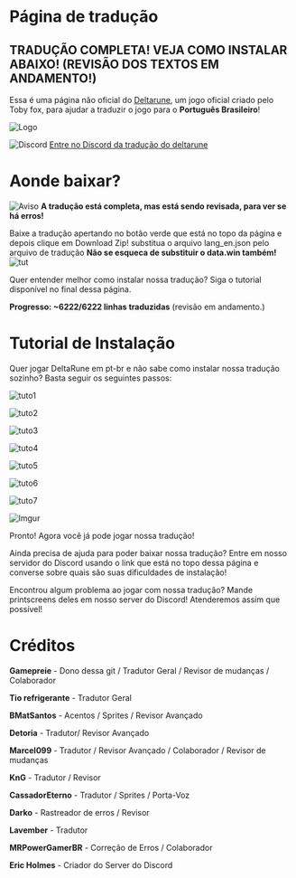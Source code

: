 # Página de tradução

## TRADUÇÃO COMPLETA! VEJA COMO INSTALAR ABAIXO! (REVISÃO DOS TEXTOS EM ANDAMENTO!)

Essa é uma página não oficial do [Deltarune](http://deltarune.com/), um jogo oficial criado pelo Toby fox, para ajudar a traduzir o jogo para o **Português Brasileiro**!

![Logo](https://i.imgur.com/Y7ym2mk.png)

![Discord](https://static.filehorse.com/icons/messaging-and-chat/discord-icon-32.png) [Entre no Discord da tradução do deltarune](https://discord.gg/MBXUw8z)

# Aonde baixar?

![Aviso](https://cdn1.iconfinder.com/data/icons/CrystalClear/32x32/actions/messagebox_warning.png) **A tradução está completa, mas está sendo revisada, para ver se há erros!** 


Baixe a tradução apertando no botão verde que está no topo da página e depois clique em Download Zip! substitua o arquivo lang_en.json pelo arquivo de tradução **Não se esqueca de substituir o data.win também!** 
![tut](https://i.imgur.com/pW6Pg6l.png)

Quer entender melhor como instalar nossa tradução? Siga o tutorial disponível no final dessa página.


**Progresso: ~6222/6222 linhas traduzidas** (revisão em andamento.)

# Tutorial de Instalação

Quer jogar DeltaRune em pt-br e não sabe como instalar nossa tradução sozinho? Basta seguir os seguintes passos:

![tuto1](https://i.imgur.com/NgbHreJl.png)

![tuto2](https://i.imgur.com/fm6OqrAl.png)

![tuto3](https://i.imgur.com/vsc5zsul.png)

![tuto4](https://i.imgur.com/3hRbNLTl.png)

![tuto5](https://i.imgur.com/Q3uDAvAl.png)

![tuto6](https://i.imgur.com/fm6OqrAl.png)

![tuto7](https://i.imgur.com/ZTfS55zl.png)

![Imgur](https://i.imgur.com/9VYOfTOl.png)

Pronto! Agora você já pode jogar nossa tradução!


Ainda precisa de ajuda para poder baixar nossa tradução? Entre em nosso servidor do Discord usando o link que está no topo dessa página e converse sobre quais são suas dificuldades de instalação!


Encontrou algum problema ao jogar com nossa tradução? Mande printscreens deles em nosso server do Discord! Atenderemos assim que possível!

# Créditos

**Gamepreie** - Dono dessa git / Tradutor Geral / Revisor de mudanças / Colaborador

**Tio refrigerante** - Tradutor Geral

**BMatSantos** - Acentos / Sprites / Revisor Avançado

**Detoria** - Tradutor/ Revisor Avançado

**Marcel099** - Tradutor / Revisor Avançado / Colaborador / Revisor de mudanças

**KnG** - Tradutor / Revisor

**CassadorEterno** - Tradutor / Sprites / Porta-Voz

**Darko** - Rastreador de erros / Revisor

**Lavember** - Tradutor

**MRPowerGamerBR** - Correção de Erros / Colaborador

**Eric Holmes** - Criador do Server do Discord
